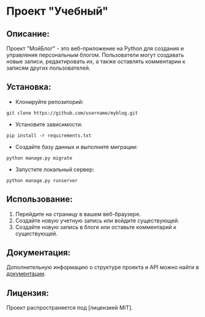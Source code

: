 # Проект "Учебный"

## Описание:

Проект "МойБлог" - это веб-приложение на Python для создания и управления персональным блогом. Пользователи могут создавать новые записи, редактировать их, а также оставлять комментарии к записям других пользователей.

## Установка:

* Клонируйте репозиторий:
```
git clone https://github.com/username/myblog.git
```

* Установите зависимости:
```
pip install -r requirements.txt
```

* Создайте базу данных и выполните миграции:
```
python manage.py migrate
```

* Запустите локальный сервер:
```
python manage.py runserver
```
## Использование:

1. Перейдите на страницу в вашем веб-браузере.
2. Создайте новую учетную запись или войдите существующей.
3. Создайте новую запись в блоге или оставьте комментарий к существующей.

## Документация:

Дополнительную информацию о структуре проекта и API можно найти в [документации](README.md).

## Лицензия:

Проект распространяется под [лицензией MIT].
